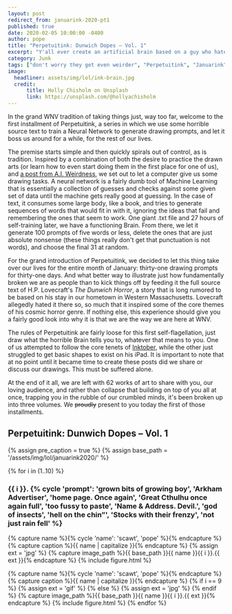 ```yaml
---
layout: post
redirect_from: januarink-2020-pt1
published: true
date: 2020-02-05 10:00:00 -0400
author: pope
title: "Perpetuitink: Dunwich Dopes – Vol. 1"
excerpt: "Y'all ever create an artificial brain based on a guy who hated your home town so much he invented the genre of cosmic horror and then let it boss you around for a month? No? Haha, uh, yeah, neither have we."
category: Junk
tags: ["don't worry they get even weirder", "Perpetuitink", "Januarink", "Arkham", "RMV", "2spooky4me", "AAUGH", "Cthulhu", "Dark Eldritch Magicks", "I feel dirty", "Massachusetts", "Surprise Dicks", "censored", "computers", "death by WNV", "demons", "horror", "how to be a professional internet artist", "infernal relics", "junk jokes", "lovecraft? more like loveshaft", "makes no fucking sense", "mythological legends", "religion", "summoning Great Old Ones", "word vomit", "U.S.S. Visual Pun"]
image:
  headliner: assets/img/lol/ink-brain.jpg
  credit: 
      title: Holly Chisholm on Unsplash
      link: https://unsplash.com/@hollyachisholm
---
```


In the grand WNV tradition of taking things just, way too far, welcome to the first installment of <span class="sketch bold">Perpetuitink</span>, a series in which we use some horrible source text to train a Neural Network to generate drawing prompts, and let it boss us around for a while, for the rest of our lives.

The premise starts simple and then quickly spirals out of control, as is tradition. Inspired by a combination of both the desire to practice the drawn arts (or learn how to even start doing them in the first place for one of us), and [a post from A.I. Weirdness](https://aiweirdness.com/post/187962817292/ainktober-a-neural-net-creates-drawing-prompts), we set out to let a computer give us some drawing tasks. A neural network is a fairly dumb tool of Machine Learning that is essentially a collection of guesses and checks against some given set of data until the machine gets really good at guessing. In the case of text, it consumes some large body, like a book, and tries to generate sequences of words that would fit in with it, ignoring the ideas that fail and remembering the ones that seem to work. One giant .txt file and 27 hours of self-training later, we have a functioning Brain. From there, we let it generate 100 prompts of five words or less, delete the ones that are just absolute nonsense (these things really don't get that punctuation is not words), and choose the final 31 at random. 

For the grand introduction of <span class="sketch bold">Perpetuitink</span>, we decided to let this thing take over our lives for the entire month of January: thirty-one drawing prompts for thirty-one days. And what better way to illustrate just how fundamentally broken we are as people than to kick things off by feeding it the full source text of H.P. Lovecraft's _The Dunwich Horror_, a story that is long rumored to be based on his stay in our hometown in Western Massachusetts. Lovecraft allegedly hated it there so, so much that it inspired some of the core themes of his cosmic horror genre. If nothing else, this experience should give you a fairly good look into why it is that we are the way we are here at WNV.

The rules of <span class="sketch bold">Perpetuitink</span> are fairly loose for this first self-flagellation, just draw what the horrible Brain tells you to, whatever that means to you. One of us attempted to follow the core tenets of [Inktober](https://inktober.com), while the other just struggled to get basic shapes to exist on his iPad. It is important to note that at no point until it became time to create these posts did we share or discuss our drawings. This must be suffered alone.

At the end of it all, we are left with 62 works of art to share with you, our loving audience, and rather than collapse that building on top of you all at once, trapping you in the rubble of our crumbled minds, it's been broken up into three volumes. We ~~proudly~~ present to you today the first of those installments.

<h2 class="display-4 sketch bold">Perpetuitink: Dunwich Dopes – Vol. 1</h2>

{% assign pre_caption = true %}
{% assign base_path = '/assets/img/lol/januarink2020/' %}

{% for i in (1..10) %}
  <h3>{{ i }}. {% cycle 'prompt': 'grown bits of growing boy', 'Arkham Advertiser', 'home page. Once again', 'Great Cthulhu once again full', 'too fussy to paste', 'Name & Address. Devil.', 'god of insects', 'hell on the chin”', 'Stocks with their frenzy', 'not just rain fell' %}</h3>
  {% capture name %}{% cycle 'name': 'scawt', 'pope' %}{% endcapture %}
  {% capture caption %}{{ name | capitalize }}{% endcapture %}
  {% assign ext = 'jpg' %}
  {% capture image_path %}{{ base_path }}{{ name }}{{ i }}.{{ ext }}{% endcapture %}
  {% include figure.html %}

  {% capture name %}{% cycle 'name': 'scawt', 'pope' %}{% endcapture %}
  {% capture caption %}{{ name | capitalize }}{% endcapture %}
  {% if i == 9 %}
    {% assign ext = 'gif' %}
  {% else %}
    {% assign ext = 'jpg' %}
  {% endif %}
  {% capture image_path %}{{ base_path }}{{ name }}{{ i }}.{{ ext }}{% endcapture %}
  {% include figure.html %}
{% endfor %}
